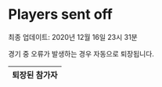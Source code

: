 # Players sent off
최종 업데이트: 2020년 12월 16일 23시 31분


경기 중 오류가 발생하는 경우 자동으로 퇴장됩니다.


| 퇴장된 참가자 |
|:---:|